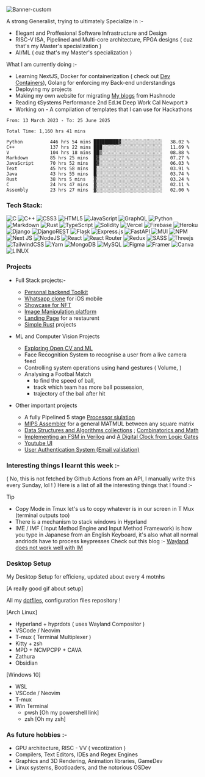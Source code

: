 
![Banner-custom](./assets/Banner-gradients.png)

A strong Generalist, trying to ultimately Specialize in :-
- Elegant and Proffesional Software Infrastructure and Design
- RISC-V ISA, Pipelined and Multi-core architecture, FPGA designs ( cuz that's my Master's specialization )
- AI/ML ( cuz that's my Master's specialization )


What I am currently doing :-
- Learning NextJS, Docker for containerization ( check out [Dev Containers](https://code.visualstudio.com/docs/devcontainers/containers)), Golang  for enforcing my Back-end understandings
- Deploying my projects
- Making my own website for migrating [My blogs](https://niranjan2004.hashnode.dev/) from Hashnode
- Reading 《Systems Performance 2nd Ed.》《 Deep Work Cal Newport 》
- Working on - A compilation of templates that I can use for Hackathons 

<!--START_SECTION:waka-->

```javascript, typescript, python, C++, Rust, CSS
From: 13 March 2023 - To: 25 June 2025

Total Time: 1,160 hrs 41 mins

Python          446 hrs 54 mins █████████▓░░░░░░░░░░░░░░░   38.02 %
C++             137 hrs 22 mins ███░░░░░░░░░░░░░░░░░░░░░░   11.69 %
V               104 hrs 18 mins ██▒░░░░░░░░░░░░░░░░░░░░░░   08.88 %
Markdown        85 hrs 25 mins  █▓░░░░░░░░░░░░░░░░░░░░░░░   07.27 %
JavaScript      70 hrs 52 mins  █▓░░░░░░░░░░░░░░░░░░░░░░░   06.03 %
Text            45 hrs 58 mins  █░░░░░░░░░░░░░░░░░░░░░░░░   03.91 %
Java            43 hrs 55 mins  █░░░░░░░░░░░░░░░░░░░░░░░░   03.74 %
Rust            38 hrs 5 mins   ▓░░░░░░░░░░░░░░░░░░░░░░░░   03.24 %
C               24 hrs 47 mins  ▓░░░░░░░░░░░░░░░░░░░░░░░░   02.11 %
Assembly        23 hrs 27 mins  ▓░░░░░░░░░░░░░░░░░░░░░░░░   02.00 %
```

<!--END_SECTION:waka-->


### Tech Stack:
![C](https://img.shields.io/badge/c-%2300599C.svg?style=for-the-badge&logo=c&logoColor=white) ![C++](https://img.shields.io/badge/c++-%2300599C.svg?style=for-the-badge&logo=c%2B%2B&logoColor=white) ![CSS3](https://img.shields.io/badge/css3-%231572B6.svg?style=for-the-badge&logo=css3&logoColor=white) ![HTML5](https://img.shields.io/badge/html5-%23E34F26.svg?style=for-the-badge&logo=html5&logoColor=white) ![JavaScript](https://img.shields.io/badge/javascript-%23323330.svg?style=for-the-badge&logo=javascript&logoColor=%23F7DF1E) ![GraphQL](https://img.shields.io/badge/-GraphQL-E10098?style=for-the-badge&logo=graphql&logoColor=white) ![Python](https://img.shields.io/badge/python-3670A0?style=for-the-badge&logo=python&logoColor=ffdd54) ![Markdown](https://img.shields.io/badge/markdown-%23000000.svg?style=for-the-badge&logo=markdown&logoColor=white) ![Rust](https://img.shields.io/badge/rust-%23000000.svg?style=for-the-badge&logo=rust&logoColor=white) ![TypeScript](https://img.shields.io/badge/typescript-%23007ACC.svg?style=for-the-badge&logo=typescript&logoColor=white) ![Solidity](https://img.shields.io/badge/Solidity-%23363636.svg?style=for-the-badge&logo=solidity&logoColor=white) ![Vercel](https://img.shields.io/badge/vercel-%23000000.svg?style=for-the-badge&logo=vercel&logoColor=white) ![Firebase](https://img.shields.io/badge/firebase-%23039BE5.svg?style=for-the-badge&logo=firebase) ![Heroku](https://img.shields.io/badge/heroku-%23430098.svg?style=for-the-badge&logo=heroku&logoColor=white) ![Django](https://img.shields.io/badge/django-%23092E20.svg?style=for-the-badge&logo=django&logoColor=white) ![DjangoREST](https://img.shields.io/badge/DJANGO-REST-ff1709?style=for-the-badge&logo=django&logoColor=white&color=ff1709&labelColor=gray) ![Flask](https://img.shields.io/badge/flask-%23000.svg?style=for-the-badge&logo=flask&logoColor=white) ![Express.js](https://img.shields.io/badge/express.js-%23404d59.svg?style=for-the-badge&logo=express&logoColor=%2361DAFB) ![FastAPI](https://img.shields.io/badge/FastAPI-005571?style=for-the-badge&logo=fastapi) ![MUI](https://img.shields.io/badge/MUI-%230081CB.svg?style=for-the-badge&logo=material-ui&logoColor=white) ![NPM](https://img.shields.io/badge/NPM-%23000000.svg?style=for-the-badge&logo=npm&logoColor=white) ![Next JS](https://img.shields.io/badge/Next-black?style=for-the-badge&logo=next.js&logoColor=white) ![NodeJS](https://img.shields.io/badge/node.js-6DA55F?style=for-the-badge&logo=node.js&logoColor=white) ![React](https://img.shields.io/badge/react-%2320232a.svg?style=for-the-badge&logo=react&logoColor=%2361DAFB) ![React Router](https://img.shields.io/badge/React_Router-CA4245?style=for-the-badge&logo=react-router&logoColor=white) ![Redux](https://img.shields.io/badge/redux-%23593d88.svg?style=for-the-badge&logo=redux&logoColor=white) ![SASS](https://img.shields.io/badge/SASS-hotpink.svg?style=for-the-badge&logo=SASS&logoColor=white) ![Threejs](https://img.shields.io/badge/threejs-black?style=for-the-badge&logo=three.js&logoColor=white) ![TailwindCSS](https://img.shields.io/badge/tailwindcss-%2338B2AC.svg?style=for-the-badge&logo=tailwind-css&logoColor=white) ![Yarn](https://img.shields.io/badge/yarn-%232C8EBB.svg?style=for-the-badge&logo=yarn&logoColor=white) ![MongoDB](https://img.shields.io/badge/MongoDB-%234ea94b.svg?style=for-the-badge&logo=mongodb&logoColor=white) ![MySQL](https://img.shields.io/badge/mysql-%2300f.svg?style=for-the-badge&logo=mysql&logoColor=white) 	![Figma](https://img.shields.io/badge/figma-%23F24E1E.svg?style=for-the-badge&logo=figma&logoColor=white) ![Framer](https://img.shields.io/badge/Framer-black?style=for-the-badge&logo=framer&logoColor=blue) ![Canva](https://img.shields.io/badge/Canva-%2300C4CC.svg?style=for-the-badge&logo=Canva&logoColor=white) ![LINUX](https://img.shields.io/badge/Linux-FCC624?style=for-the-badge&logo=linux&logoColor=black)


### Projects 

- Full Stack projects:- 
    - [Personal backend Toolkit](https://github.com/Niranjan-GopaL/API_Dev)
    - [Whatsapp clone](https://github.com/Niranjan-GopaL/Whatsapp-clone.git) for iOS mobile 
    - [Showcase for NFT](https://github.com/Niranjan-GopaL/BlockArt__) 
    - [Image Manipulation platform](https://github.com/Niranjan-GopaL/P2-2023-Project) 
    - [Landing Page](https://github.com/Niranjan-GopaL/Gericht) for a restaurent
    - [Simple Rust](https://github.com/Niranjan-GopaL/Learning-Rust-By-Example) projects

- ML and Computer Vision Projects 
    - [Exploring Open CV and ML ](https://github.com/Niranjan-GopaL/Exploring__Open_CV__)
    - Face Recognition System to recognise a user from a live camera feed
    - Controlling system operations using hand gestures ( Volume,  )
    - Analysing a Footbal Match 
        - to find the speed of ball, 
        - track which team has more ball possession, 
        - trajectory of the ball after hit


- Other important projects
    - A fully Pipelined 5 stage [Processor siulation](https://github.com/Niranjan-GopaL/Pipelined_Processor_Simulation) 
    - [MIPS Assembler](https://github.com/Niranjan-GopaL/__MIPS_ISA___Experiments.git) for a general MATMUL between any square matrix 
    - [Data Structures and Algorithms collections](https://github.com/Niranjan-GopaL/Algorithm-Toolkits) ; [Combinatorics and Math](https://github.com/Niranjan-GopaL/Learning_NumberTheory_Combinatorics_etc)
    - [Implementing an FSM in Verilog](https://github.com/Niranjan-GopaL/ECE-Projects) and [A Digital Clock from Logic Gates](https://github.com/Niranjan-GopaL/ECE-Projects/tree/main/Circuitverse_projects)
    - [Youtube UI](https://github.com/Niranjan-GopaL/Youtube-clone)
    - [User Authentication System (Email validation)](https://github.com/Niranjan-GopaL/User-Auth)





### Interesting things I learnt this week :- 
( No, this is not fetched by Github Actions from an API, I manually write this every Sunday, lol ! )
Here is a list of all the interesting things that I found :-


> [!TIP]
>- Copy Mode in Tmux let's us to copy whatever is in our screen in T Mux (terminal outputs too)
>- There is a mechanism to stack windows in Hyprland
>- IME / IMF ( Input Method Engine and Input Method Framework) is how you type in Japanese from an English Keyboard, it's also what all normal andriods have to process keypresses Check out this blog :-  [Wayland does not work well with IM](https://dorotac.eu/posts/input_broken/) 


### Desktop Setup

My Desktop Setup for efficieny, updated about every 4 motnhs

[A really good gif about setup]

All my [dotfiles](https://github.com/Niranjan-GopaL/dotfiles), configuration files repository  !

[Arch Linux]
- Hyperland + hyprdots ( uses Wayland Compositor )
- VSCode / Neovim
- T-mux ( Terminal Multiplexer )
- Kitty + zsh 
- MPD + NCMPCPP + CAVA 
- Zathura
- Obsidian

[Windows 10]
- WSL
- VSCode / Neovim
- T-mux
- Win Terminal  
    - pwsh [Oh my powershell link]
    - zsh  [Oh my zsh]


### As future hobbies :-
- GPU architecture, RISC - VV ( vecotization )
- Compilers, Text Editors, IDEs and Regex Engines
- Graphics and 3D Rendering, Animation libraries, GameDev
- Linux systems, Bootloaders, and the notorious OSDev